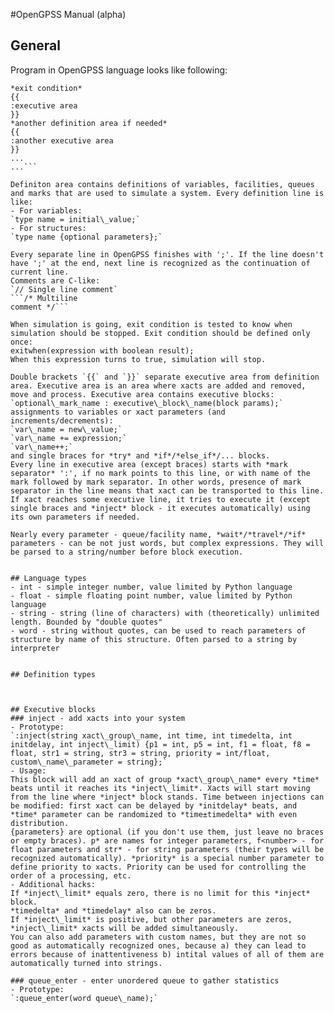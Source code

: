 #OpenGPSS Manual (alpha)

## General
Program in OpenGPSS language looks like following:

```*definition area*
*exit condition*
{{
:executive area
}}
*another definition area if needed*
{{
:another executive area
}}
...
...```

Definiton area contains definitions of variables, facilities, queues and marks that are used to simulate a system. Every definition line is like:
- For variables:
`type name = initial\_value;`
- For structures:
`type name {optional parameters};`

Every separate line in OpenGPSS finishes with ';'. If the line doesn't have ';' at the end, next line is recognized as the continuation of current line.
Comments are C-like:
`// Single line comment`
```/* Multiline
comment */```

When simulation is going, exit condition is tested to know when simulation should be stopped. Exit condition should be defined only once:
exitwhen(expression with boolean result);
When this expression turns to true, simulation will stop.

Double brackets `{{` and `}}` separate executive area from definition area. Executive area is an area where xacts are added and removed, move and process. Executive area contains executive blocks:
`optional\_mark_name : executive\_block\_name(block params);`
assignments to variables or xact parameters (and increments/decrements):
`var\_name = new\_value;`
`var\_name += expression;`
`var\_name++;`
and single braces for *try* and *if*/*else_if*/... blocks.
Every line in executive area (except braces) starts with *mark separator* ':', if no mark points to this line, or with name of the mark followed by mark separator. In other words, presence of mark separator in the line means that xact can be transported to this line.
If xact reaches some executive line, it tries to execute it (except single braces and *inject* block - it executes automatically) using its own parameters if needed.

Nearly every parameter - queue/facility name, *wait*/*travel*/*if* parameters - can be not just words, but complex expressions. They will be parsed to a string/number before block execution.


## Language types
- int - simple integer number, value limited by Python language
- float - simple floating point number, value limited by Python language
- string - string (line of characters) with (theoretically) unlimited length. Bounded by "double quotes"
- word - string without quotes, can be used to reach parameters of structure by name of this structure. Often parsed to a string by interpreter

 
## Definition types



## Executive blocks
### inject - add xacts into your system
- Prototype: 
`:inject(string xact\_group\_name, int time, int timedelta, int initdelay, int inject\_limit) {p1 = int, p5 = int, f1 = float, f8 = float, str1 = string, str3 = string, priority = int/float, custom\_name\_parameter = string};`
- Usage:
This block will add an xact of group *xact\_group\_name* every *time* beats until it reaches its *inject\_limit*. Xacts will start moving from the line where *inject* block stands. Time between injections can be modified: first xact can be delayed by *initdelay* beats, and *time* parameter can be randomized to *time±timedelta* with even distribution.
{parameters} are optional (if you don't use them, just leave no braces or empty braces). p* are names for integer parameters, f<number> - for float parameters and str* - for string parameters (their types will be recognized automatically). *priority* is a special number parameter to define priority to xacts. Priority can be used for controlling the order of a processing, etc.
- Additional hacks:
If *inject\_limit* equals zero, there is no limit for this *inject* block.
*timedelta* and *timedelay* also can be zeros.
If *inject\_limit* is positive, but other parameters are zeros, *inject\_limit* xacts will be added simultaneously.
You can also add parameters with custom names, but they are not so good as automatically recognized ones, because a) they can lead to errors because of inattentiveness b) intital values of all of them are automatically turned into strings.

### queue_enter - enter unordered queue to gather statistics
- Prototype:
`:queue_enter(word queue\_name);`
